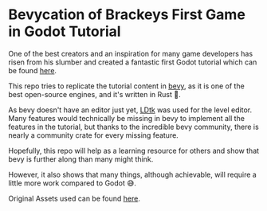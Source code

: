 # Bevycation of Brackeys First Game in Godot Tutorial

One of the best creators and an inspiration for many game developers has risen from his slumber and created a fantastic first Godot tutorial which can be found [here](https://www.youtube.com/watch?v=LOhfqjmasi0).

This repo tries to replicate the tutorial content in [bevy](https://bevyengine.org/), as it is one of the best open-source engines, and it's written in Rust 🦀.

As bevy doesn't have an editor just yet, [LDtk](https://ldtk.io/) was used for the level editor. Many features would technically be missing in bevy to implement all the features in the tutorial, but thanks to the incredible bevy community, there is nearly a community crate for every missing feature.

Hopefully, this repo will help as a learning resource for others and show that bevy is further along than many might think.

However, it also shows that many things, although achievable, will require a little more work compared to Godot 😅.

Original Assets used can be found [here](https://brackeysgames.itch.io/brackeys-platformer-bundle).